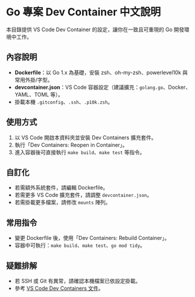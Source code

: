# Go 專案 Dev Container 中文說明

本目錄提供 VS Code Dev Container 的設定，讓你在一致且可重現的 Go 開發環境中工作。

## 內容說明

- **Dockerfile**：以 Go 1.x 為基礎，安裝 zsh、oh-my-zsh、powerlevel10k 與常用外掛/字型。
- **devcontainer.json**：VS Code 容器設定（建議擴充：`golang.go`、Docker、YAML、TOML 等）。
- 掛載本機 `.gitconfig`、`.ssh`、`.p10k.zsh`。

## 使用方式

1. 以 VS Code 開啟本資料夾並安裝 Dev Containers 擴充套件。
2. 執行「Dev Containers: Reopen in Container」。
3. 進入容器後可直接執行 `make build`、`make test` 等指令。

## 自訂化

- 若需額外系統套件，請編輯 Dockerfile。
- 若需更多 VS Code 擴充套件，請調整 `devcontainer.json`。
- 若需掛載更多檔案，請修改 `mounts` 陣列。

## 常用指令

- 變更 Dockerfile 後，使用「Dev Containers: Rebuild Container」。
- 容器中可執行：`make build`、`make test`、`go mod tidy`。

## 疑難排解

- 若 SSH 或 Git 有異常，請確認本機檔案已依設定掛載。
- 參考 [VS Code Dev Containers 文件](https://code.visualstudio.com/docs/devcontainers/containers)。

